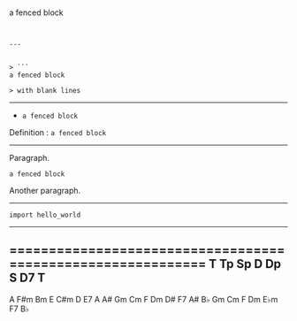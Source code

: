 > ```
  a fenced block
  ```


---


> ```
  a fenced block

> with blank lines
  ```

---

- &#32;
    ```
    a fenced block
    ```

Definition
: &#32;
    ```
    a fenced block
    ```


---
Paragraph.

```
a fenced block
```

Another paragraph.


---

```{.python .extra-class #id linenums="1"}
import hello_world
```


---

============================================================
T	Tp	Sp	D	Dp	S	D7	T
------------------------------------------------------------
A	F#m	Bm	E	C#m	D	E7	A
A#	Gm	Cm	F	Dm	D#	F7	A#
B♭	Gm	Cm	F	Dm	E♭m	F7	B♭
